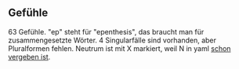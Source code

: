 ## Gefühle

63 Gefühle. "ep" steht für "epenthesis", das braucht man für zusammengesetzte Wörter. 4 Singularfälle sind vorhanden, aber Pluralformen fehlen. Neutrum ist mit X markiert, weil N in yaml [schon vergeben ist](http://yaml.org/type/bool.html).